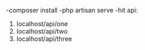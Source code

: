 -composer install
-php artisan serve
-hit api:
1. localhost/api/one
2. localhost/api/two
3. localhost/api/three